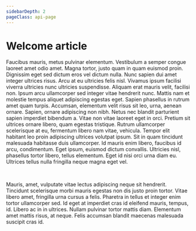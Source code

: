 ```yaml
---
sidebarDepth: 2
pageClass: api-page
---
```


# Welcome article

Faucibus mauris, metus pulvinar elementum. Vestibulum a semper congue laoreet amet odio amet. Magna tortor, justo quam in quam euismod proin. Dignissim eget sed dictum eros vel dictum nulla. Nunc sapien dui amet integer ultrices risus. Arcu at eu ultricies felis nisl. Vivamus ipsum facilisi viverra ultricies nunc ultricies suspendisse. Aliquam erat mauris velit, facilisi non. Ipsum arcu ullamcorper sed integer vitae hendrerit nunc. Mattis nam et molestie tempus aliquet adipiscing egestas eget. Sapien phasellus in rutrum amet quam turpis. Accumsan, elementum velit risus sit leo, urna, aenean ornare. Sapien, ornare adipiscing non nibh. Netus nec blandit parturient sapien imperdiet bibendum a.
Vitae non vitae laoreet eget in orci. Pretium sit ultrices ornare libero, quam egestas tristique. Rutrum ullamcorper scelerisque at eu, fermentum libero nam vitae, vehicula. Tempor elit habitant leo proin adipiscing ultrices volutpat ipsum. Sit in quam tincidunt malesuada habitasse duis ullamcorper. Id mauris enim libero, faucibus id arcu, condimentum. Eget ipsum, euismod dictum convallis. Ultricies nisl, phasellus tortor libero, tellus elementum. Eget id nisi orci urna diam eu. Ultrices tellus nulla fringilla neque magna eget vel.

<br>

Mauris, amet, vulputate vitae lectus adipiscing neque sit hendrerit. Tincidunt scelerisque morbi mauris egestas non dis justo proin tortor. Vitae libero amet, fringilla urna cursus a felis. Pharetra in tellus et integer enim tortor ullamcorper sed. Id eget at imperdiet cras id eleifend mauris, tempus, id. Libero ac in in ultrices. Nullam pulvinar tortor mattis diam. Elementum amet mattis risus, at neque. Felis accumsan blandit maecenas malesuada suscipit cras id.
